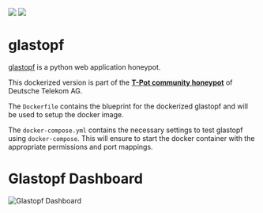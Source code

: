 [![](https://images.microbadger.com/badges/version/dtagdevsec/glastopf:1804.svg)](https://microbadger.com/images/dtagdevsec/glastopf:1804 "Get your own version badge on microbadger.com") [![](https://images.microbadger.com/badges/image/dtagdevsec/glastopf:1804.svg)](https://microbadger.com/images/dtagdevsec/glastopf:1804 "Get your own image badge on microbadger.com")

# glastopf

[glastopf](https://github.com/glastopf/glastopf) is a python web application honeypot.

This dockerized version is part of the **[T-Pot community honeypot](http://dtag-dev-sec.github.io/)** of Deutsche Telekom AG.

The `Dockerfile` contains the blueprint for the dockerized glastopf and will be used to setup the docker image.

The `docker-compose.yml` contains the necessary settings to test glastopf using `docker-compose`. This will ensure to start the docker container with the appropriate permissions and port mappings.  

# Glastopf Dashboard

![Glastopf Dashboard](https://raw.githubusercontent.com/dtag-dev-sec/tpotce/master/docker/glastopf/doc/dashboard.png)
